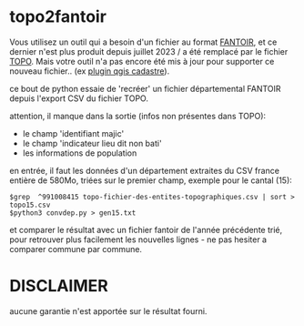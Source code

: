 # topo2fantoir

Vous utilisez un outil qui a besoin d'un fichier au format
[FANTOIR](https://fr.wikipedia.org/wiki/FANTOIR), et ce dernier n'est plus
produit depuis juillet 2023 / a été remplacé par le fichier
[TOPO](https://www.data.gouv.fr/fr/datasets/fichier-des-entites-topographiques-topo-dgfip-1/).
Mais votre outil n'a pas encore été mis à jour pour supporter ce nouveau
fichier.. (ex [plugin qgis cadastre](https://github.com/3liz/QgisCadastrePlugin/issues/345)).

ce bout de python essaie de 'recréer' un fichier départemental FANTOIR depuis
l'export CSV du fichier TOPO.

attention, il manque dans la sortie (infos non présentes dans TOPO):
- le champ 'identifiant majic'
- le champ 'indicateur lieu dit non bati'
- les informations de population

en entrée, il faut les données d'un département extraites du CSV france entière
de 580Mo, triées sur le premier champ, exemple pour le cantal (15):

```
$grep  ^991008415 topo-fichier-des-entites-topographiques.csv | sort > topo15.csv
$python3 convdep.py > gen15.txt
```

et comparer le résultat avec un fichier fantoir de l'année précédente trié,
pour retrouver plus facilement les nouvelles lignes - ne pas hesiter a comparer
commune par commune.

# DISCLAIMER

aucune garantie n'est apportée sur le résultat fourni.
